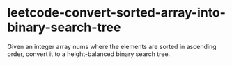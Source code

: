# leetcode-convert-sorted-array-into-binary-search-tree
Given an integer array nums where the elements are sorted in ascending order, convert it to a  height-balanced  binary search tree.
